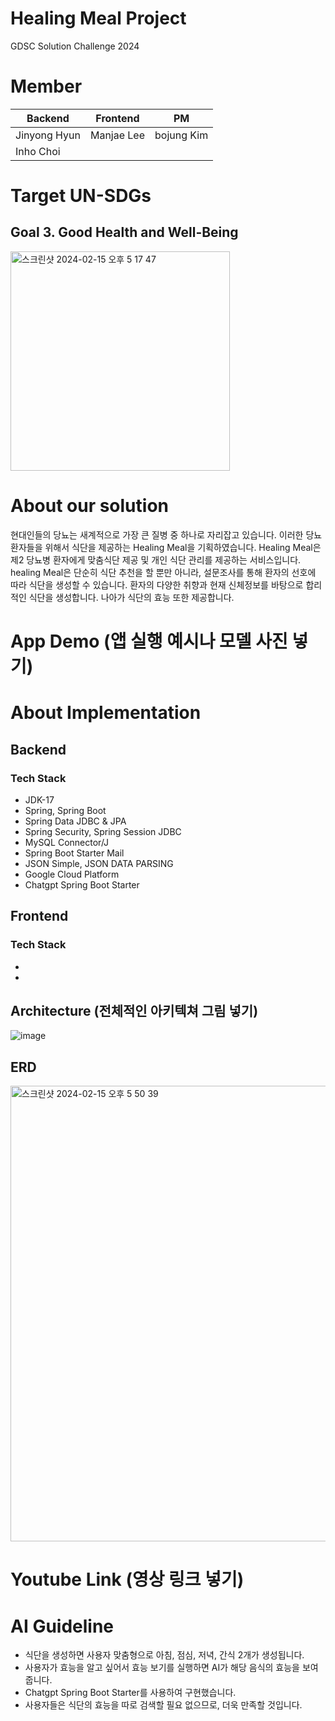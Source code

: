 
# Healing Meal Project
GDSC Solution Challenge 2024

# Member
| Backend | Frontend | PM |
| --------------- | --------------- | --------------- |
| Jinyong Hyun | Manjae Lee  | bojung Kim  |
| Inho Choi |

# Target UN-SDGs
## Goal 3. Good Health and Well-Being
<img width="351" alt="스크린샷 2024-02-15 오후 5 17 47" src="https://github.com/inhooo00/healingmeal-back/assets/129029251/c7af8650-49f7-4219-a119-04e8fd5355c0">

# About our solution
현대인들의 당뇨는 새계적으로 가장 큰 질병 중 하나로 자리잡고 있습니다. 이러한 당뇨 환자들을 위해서 식단을 제공하는 Healing Meal을 기획하였습니다.
Healing Meal은 제2 당뇨병 환자에게 맞춤식단 제공 및 개인 식단 관리를 제공하는 서비스입니다.
healing Meal은 단순히 식단 추천을 할 뿐만 아니라, 설문조사를 통해 환자의 선호에 따라 식단을 생성할 수 있습니다.
환자의 다양한 취향과 현재 신체정보를 바탕으로 합리적인 식단을 생성합니다. 나아가 식단의 효능 또한 제공합니다.

# App Demo (앱 실행 예시나 모델 사진 넣기)

# About Implementation
## Backend
### Tech Stack
- JDK-17
- Spring, Spring Boot
- Spring Data JDBC & JPA
- Spring Security, Spring Session JDBC
- MySQL Connector/J
- Spring Boot Starter Mail
- JSON Simple, JSON DATA PARSING
- Google Cloud Platform
- Chatgpt Spring Boot Starter

## Frontend
### Tech Stack
-
-

## Architecture (전체적인 아키텍쳐 그림 넣기)
![image](https://github.com/inhooo00/healingmeal-back/assets/129029251/4171d97e-3776-4c5d-bd5a-0b68a0b5ffe0)

## ERD
<img width="729" alt="스크린샷 2024-02-15 오후 5 50 39" src="https://github.com/inhooo00/healingmeal-back/assets/129029251/8ab7a46e-dfdb-4af4-ba57-5943a2821f71">

# Youtube Link (영상 링크 넣기)

# AI Guideline
- 식단을 생성하면 사용자 맞춤형으로 아침, 점심, 저녁, 간식 2개가 생성됩니다.
- 사용자가 효능을 알고 싶어서 효능 보기를 실행하면 AI가 해당 음식의 효능을 보여줍니다.
- Chatgpt Spring Boot Starter를 사용하여 구현했습니다.
- 사용자들은 식단의 효능을 따로 검색할 필요 없으므로, 더욱 만족할 것입니다.
